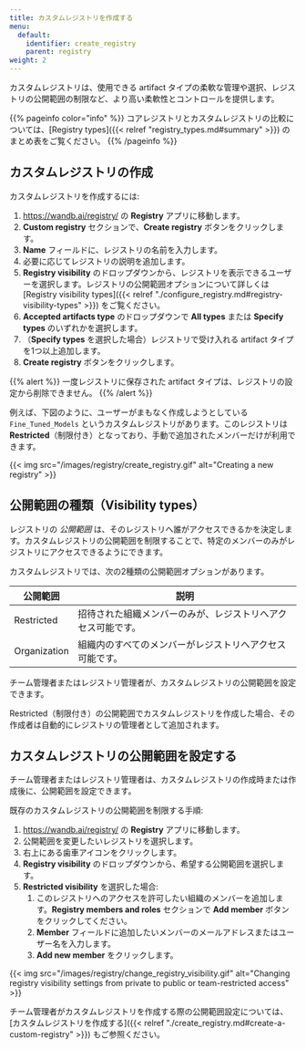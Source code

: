 ```yaml
---
title: カスタムレジストリを作成する
menu:
  default:
    identifier: create_registry
    parent: registry
weight: 2
---
```


カスタムレジストリは、使用できる artifact タイプの柔軟な管理や選択、レジストリの公開範囲の制限など、より高い柔軟性とコントロールを提供します。

{{% pageinfo color="info" %}}
コアレジストリとカスタムレジストリの比較については、[Registry types]({{< relref "registry_types.md#summary" >}}) のまとめ表をご覧ください。
{{% /pageinfo %}}


## カスタムレジストリの作成

カスタムレジストリを作成するには:

1. https://wandb.ai/registry/ の **Registry** アプリに移動します。
2. **Custom registry** セクションで、**Create registry** ボタンをクリックします。
3. **Name** フィールドに、レジストリの名前を入力します。
4. 必要に応じてレジストリの説明を追加します。
5. **Registry visibility** のドロップダウンから、レジストリを表示できるユーザーを選択します。レジストリの公開範囲オプションについて詳しくは [Registry visibility types]({{< relref "./configure_registry.md#registry-visibility-types" >}}) をご覧ください。
6. **Accepted artifacts type** のドロップダウンで **All types** または **Specify types** のいずれかを選択します。
7. （**Specify types** を選択した場合）レジストリで受け入れる artifact タイプを1つ以上追加します。
8. **Create registry** ボタンをクリックします。

{{% alert %}}
一度レジストリに保存された artifact タイプは、レジストリの設定から削除できません。
{{% /alert %}}

例えば、下図のように、ユーザーがまもなく作成しようとしている `Fine_Tuned_Models` というカスタムレジストリがあります。このレジストリは **Restricted**（制限付き）となっており、手動で追加されたメンバーだけが利用できます。

{{< img src="/images/registry/create_registry.gif" alt="Creating a new registry" >}}

## 公開範囲の種類（Visibility types）

レジストリの *公開範囲* は、そのレジストリへ誰がアクセスできるかを決定します。カスタムレジストリの公開範囲を制限することで、特定のメンバーのみがレジストリにアクセスできるようにできます。

カスタムレジストリでは、次の2種類の公開範囲オプションがあります。

| 公開範囲 | 説明 |
| --- | --- |
| Restricted   | 招待された組織メンバーのみが、レジストリへアクセス可能です。|
| Organization | 組織内のすべてのメンバーがレジストリへアクセス可能です。|

チーム管理者またはレジストリ管理者が、カスタムレジストリの公開範囲を設定できます。

Restricted（制限付き）の公開範囲でカスタムレジストリを作成した場合、その作成者は自動的にレジストリの管理者として追加されます。


## カスタムレジストリの公開範囲を設定する

チーム管理者またはレジストリ管理者は、カスタムレジストリの作成時または作成後に、公開範囲を設定できます。

既存のカスタムレジストリの公開範囲を制限する手順:

1. https://wandb.ai/registry/ の **Registry** アプリに移動します。
2. 公開範囲を変更したいレジストリを選択します。
3. 右上にある歯車アイコンをクリックします。
4. **Registry visibility** のドロップダウンから、希望する公開範囲を選択します。
5. **Restricted visibility** を選択した場合:
   1. このレジストリへのアクセスを許可したい組織のメンバーを追加します。**Registry members and roles** セクションで **Add member** ボタンをクリックしてください。
   2. **Member** フィールドに追加したいメンバーのメールアドレスまたはユーザー名を入力します。
   3. **Add new member** をクリックします。

{{< img src="/images/registry/change_registry_visibility.gif" alt="Changing registry visibility settings from private to public or team-restricted access" >}}

チーム管理者がカスタムレジストリを作成する際の公開範囲設定については、[カスタムレジストリを作成する]({{< relref "./create_registry.md#create-a-custom-registry" >}}) もご参照ください。